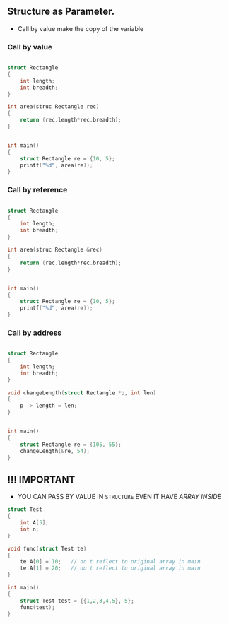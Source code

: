 ## Structure as Parameter.

- Call by value make the copy of the variable 

### Call by value

```C

struct Rectangle
{
    int length;
    int breadth; 
}

int area(struc Rectangle rec)
{
    return (rec.length*rec.breadth);
}


int main()
{
    struct Rectangle re = {10, 5};
    printf("%d", area(re));
}
```

### Call by reference

```C++

struct Rectangle
{
    int length;
    int breadth; 
}

int area(struc Rectangle &rec)
{
    return (rec.length*rec.breadth);
}


int main()
{
    struct Rectangle re = {10, 5};
    printf("%d", area(re));
}
```

### Call by address

```C

struct Rectangle
{
    int length;
    int breadth; 
}

void changeLength(struct Rectangle *p, int len)
{
    p -> length = len;
}


int main()
{
    struct Rectangle re = {105, 55};
    changeLength(&re, 54);
}
```

## !!! IMPORTANT

- YOU CAN PASS BY VALUE IN `STRUCTURE` EVEN IT HAVE _ARRAY INSIDE_


```C
struct Test
{
    int A[5];
    int n;
}

void func(struct Test te)
{
    te.A[0] = 10;   // do't reflect to original array in main
    te.A[1] = 20;   // do't reflect to original array in main
}

int main()
{
    struct Test test = {{1,2,3,4,5}, 5};
    func(test);
}
```
